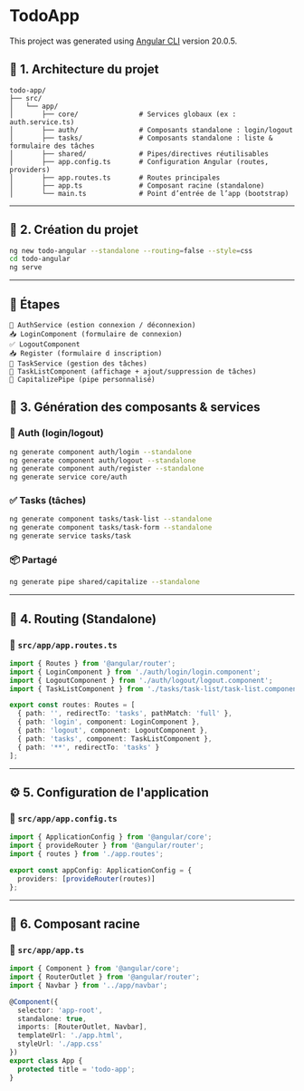 # TodoApp

This project was generated using [Angular CLI](https://github.com/angular/angular-cli) version 20.0.5.

## 🧱 1. Architecture du projet

```
todo-app/
├── src/
│   └── app/
│       ├── core/               # Services globaux (ex : auth.service.ts)
│       ├── auth/               # Composants standalone : login/logout
│       ├── tasks/              # Composants standalone : liste & formulaire des tâches
│       ├── shared/             # Pipes/directives réutilisables
│       ├── app.config.ts       # Configuration Angular (routes, providers)
│       ├── app.routes.ts       # Routes principales
│       ├── app.ts              # Composant racine (standalone)
│       └── main.ts             # Point d’entrée de l’app (bootstrap)
```

---

## 🚀 2. Création du projet

```bash
ng new todo-angular --standalone --routing=false --style=css
cd todo-angular
ng serve
```

---

## 📄 Étapes

```
🔐 AuthService (estion connexion / déconnexion)
📥 LoginComponent (formulaire de connexion)
✅ LogoutComponent
📥 Register (formulaire d inscription)
🧠 TaskService (gestion des tâches)
📝 TaskListComponent (affichage + ajout/suppression de tâches)
🧹 CapitalizePipe (pipe personnalisé)
```

## 🧰 3. Génération des composants & services

### 🔐 Auth (login/logout)

```bash
ng generate component auth/login --standalone
ng generate component auth/logout --standalone
ng generate component auth/register --standalone
ng generate service core/auth
```

### ✅ Tasks (tâches)

```bash
ng generate component tasks/task-list --standalone
ng generate component tasks/task-form --standalone
ng generate service tasks/task
```

### 📦 Partagé

```bash
ng generate pipe shared/capitalize --standalone
```

---


## 🧭 4. Routing (Standalone)

### 📄 `src/app/app.routes.ts`

```ts
import { Routes } from '@angular/router';
import { LoginComponent } from './auth/login/login.component';
import { LogoutComponent } from './auth/logout/logout.component';
import { TaskListComponent } from './tasks/task-list/task-list.component';

export const routes: Routes = [
  { path: '', redirectTo: 'tasks', pathMatch: 'full' },
  { path: 'login', component: LoginComponent },
  { path: 'logout', component: LogoutComponent },
  { path: 'tasks', component: TaskListComponent },
  { path: '**', redirectTo: 'tasks' }
];
```

---

## ⚙️ 5. Configuration de l'application

### 📄 `src/app/app.config.ts`

```ts
import { ApplicationConfig } from '@angular/core';
import { provideRouter } from '@angular/router';
import { routes } from './app.routes';

export const appConfig: ApplicationConfig = {
  providers: [provideRouter(routes)]
};
```

---

## 🧩 6. Composant racine

### 📄 `src/app/app.ts`

```ts
import { Component } from '@angular/core';
import { RouterOutlet } from '@angular/router';
import { Navbar } from '../app/navbar';

@Component({
  selector: 'app-root',
  standalone: true,
  imports: [RouterOutlet, Navbar],
  templateUrl: './app.html',
  styleUrl: './app.css'
})
export class App {
  protected title = 'todo-app';
}

```
